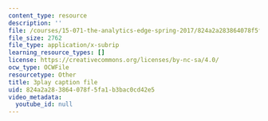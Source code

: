 ```yaml
---
content_type: resource
description: ''
file: /courses/15-071-the-analytics-edge-spring-2017/824a2a283864078f5fa1b3bac0cd42e5_8fW7ooZLIuc.srt
file_size: 2762
file_type: application/x-subrip
learning_resource_types: []
license: https://creativecommons.org/licenses/by-nc-sa/4.0/
ocw_type: OCWFile
resourcetype: Other
title: 3play caption file
uid: 824a2a28-3864-078f-5fa1-b3bac0cd42e5
video_metadata:
  youtube_id: null
---
```

